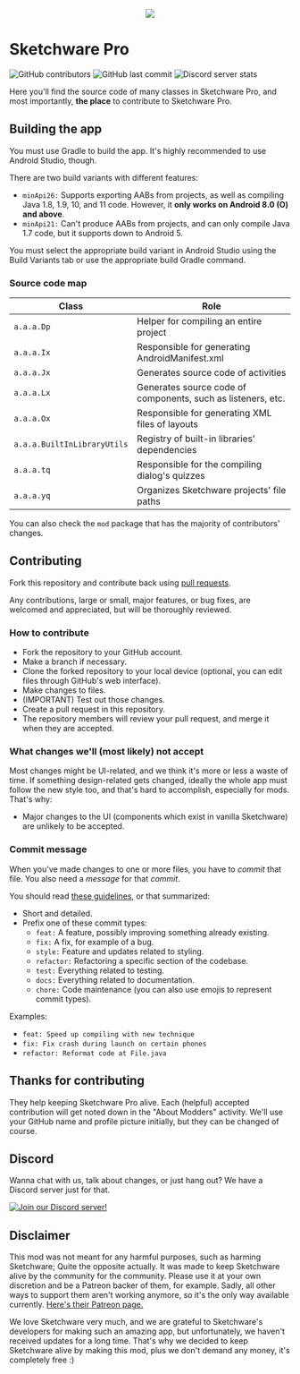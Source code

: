 <p align="center">
    <img src="assets/Sketchware-Pro.png" />
</p>

# Sketchware Pro
![GitHub contributors](https://img.shields.io/github/contributors/Sketchware-Pro/Sketchware-Pro) ![GitHub last commit](https://img.shields.io/github/last-commit/Sketchware-Pro/Sketchware-Pro) ![Discord server stats](https://img.shields.io/discord/790686719753846785)

Here you'll find the source code of many classes in Sketchware Pro, and most importantly, **the
place** to contribute to Sketchware Pro.

## Building the app

You must use Gradle to build the app. It's highly recommended to use Android Studio, though.

There are two build variants with different features:

 - `minApi26:` Supports exporting AABs from projects, as well as compiling Java 1.8, 1.9, 10, and 11 code.
However, it **only works on Android 8.0 (O) and above**.
 - `minApi21:` Can't produce AABs from projects, and can only compile Java 1.7 code, but it supports down to Android 5.

You must select the appropriate build variant in Android Studio using the Build Variants tab
or use the appropriate build Gradle command.

### Source code map

| Class | Role |
| ----- | ---- |
| `a.a.a.Dp` | Helper for compiling an entire project |
| `a.a.a.Ix` | Responsible for generating AndroidManifest.xml |
| `a.a.a.Jx` | Generates source code of activities |
| `a.a.a.Lx` | Generates source code of components, such as listeners, etc. |
| `a.a.a.Ox` | Responsible for generating XML files of layouts |
| `a.a.a.BuiltInLibraryUtils` | Registry of built-in libraries' dependencies |
| `a.a.a.tq` | Responsible for the compiling dialog's quizzes |
| `a.a.a.yq` | Organizes Sketchware projects' file paths |

You can also check the `mod` package that has the majority of contributors' changes.

## Contributing

Fork this repository and contribute back using
[pull requests](https://github.com/Sketchware-Pro/Sketchware-Pro/pulls).

Any contributions, large or small, major features, or bug fixes, are welcomed and appreciated, but will
be thoroughly reviewed.

### How to contribute

- Fork the repository to your GitHub account.
- Make a branch if necessary.
- Clone the forked repository to your local device (optional, you can edit files through GitHub's web interface).
- Make changes to files.
- (IMPORTANT) Test out those changes.
- Create a pull request in this repository.
- The repository members will review your pull request, and merge it when they are accepted.

### What changes we'll (most likely) not accept

Most changes might be UI-related, and we think it's more or less a waste of time. If something design-related gets changed,
ideally the whole app must follow the new style too, and that's hard to accomplish, especially for mods. That's why:

- Major changes to the UI (components which exist in vanilla Sketchware) are unlikely to be accepted.

### Commit message

When you've made changes to one or more files, you have to *commit* that file. You also need a
*message* for that *commit*.

You should read [these guidelines](https://www.freecodecamp.org/news/writing-good-commit-messages-a-practical-guide/), or that summarized:

- Short and detailed.
- Prefix one of these commit types:
   - `feat:` A feature, possibly improving something already existing.
   - `fix:` A fix, for example of a bug.
   - `style:` Feature and updates related to styling.
   - `refactor:` Refactoring a specific section of the codebase.
   - `test:` Everything related to testing.
   - `docs:` Everything related to documentation.
   - `chore:` Code maintenance (you can also use emojis to represent commit types).

Examples:
 - `feat: Speed up compiling with new technique`
 - `fix: Fix crash during launch on certain phones`
 - `refactor: Reformat code at File.java`


## Thanks for contributing
They help keeping Sketchware Pro alive. Each (helpful) accepted contribution will get noted down in the "About Modders" activity. We'll use your GitHub name and profile picture initially, but they can be
changed of course.

## Discord
Wanna chat with us, talk about changes, or just hang out? We have a Discord server just for that.

[![Join our Discord server!](https://invidget.switchblade.xyz/kq39yhT4rX)](http://discord.gg/kq39yhT4rX)

## Disclaimer
This mod was not meant for any harmful purposes, such as harming Sketchware; Quite the opposite actually.
It was made to keep Sketchware alive by the community for the community. Please use it at your own discretion
and be a Patreon backer of them, for example. Sadly, all other ways to support them aren't working anymore,
so it's the only way available currently.
[Here's their Patreon page.](https://www.patreon.com/sketchware)

We love Sketchware very much, and we are grateful to Sketchware's developers for making such an amazing app, but unfortunately, we haven't received updates for a long time.
That's why we decided to keep Sketchware alive by making this mod, plus we don't demand any money, it's completely free :)
